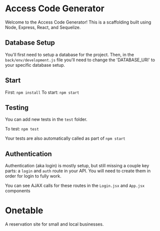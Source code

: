 # Access Code Generator
Welcome to the Access Code Generator! This is a scaffolding built using Node, Express, React, and Sequelize.

## Database Setup
You'll first need to setup a database for the project. Then, in the `back/env/development.js` file you'll need to change the 'DATABASE_URI' to your specific database setup.

## Start
First: `npm install`
To start: `npm start`

## Testing
You can add new tests in the `test` folder.

To test: `npm test`

Your tests are also automatically called as part of `npm start`

## Authentication
Authentication (aka login) is mostly setup, but still missing a couple key parts: a `login` and `auth` route in your API. You will need to create them in order for login to fully work.

You can see AJAX calls for these routes in the `Login.jsx` and `App.jsx` components

# Onetable
A reservation site for small and local businesses. 
